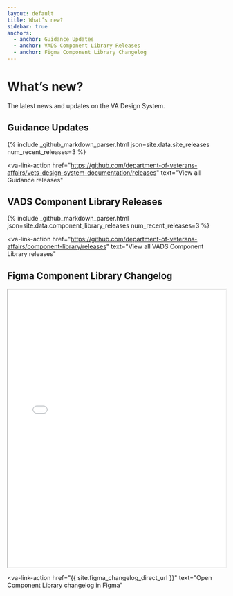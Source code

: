 ```yaml
---
layout: default
title: What’s new?
sidebar: true
anchors:
  - anchor: Guidance Updates
  - anchor: VADS Component Library Releases
  - anchor: Figma Component Library Changelog
---
```


# What’s new?

<div class="va-introtext">
  The latest news and updates on the VA Design System.
</div>

## Guidance Updates

{% include _github_markdown_parser.html json=site.data.site_releases num_recent_releases=3 %}

<va-link-action
  href="https://github.com/department-of-veterans-affairs/vets-design-system-documentation/releases"
  text="View all Guidance releases"
></va-link-action>

## VADS Component Library Releases

{% include _github_markdown_parser.html json=site.data.component_library_releases num_recent_releases=3 %}

<va-link-action
  href="https://github.com/department-of-veterans-affairs/component-library/releases"
  text="View all VADS Component Library releases"
></va-link-action>

## Figma Component Library Changelog

<iframe src="{{ site.figma_changelog_embed_url }}" style="width:100%; height:640px; max-height:80vh"></iframe>

<va-link-action
  href="{{ site.figma_changelog_direct_url }}"
  text="Open Component Library changelog in Figma"
></va-link-action>
